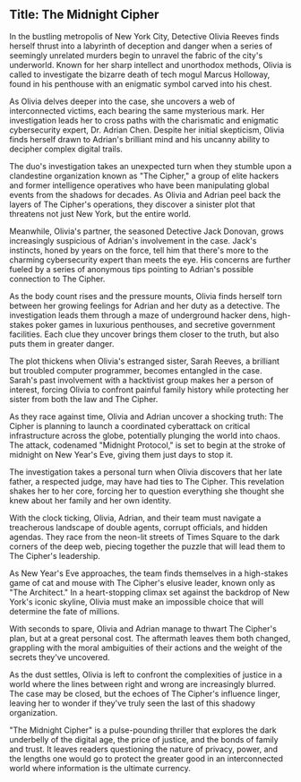 
## Title: The Midnight Cipher

In the bustling metropolis of New York City, Detective Olivia Reeves finds herself thrust into a labyrinth of deception and danger when a series of seemingly unrelated murders begin to unravel the fabric of the city's underworld. Known for her sharp intellect and unorthodox methods, Olivia is called to investigate the bizarre death of tech mogul Marcus Holloway, found in his penthouse with an enigmatic symbol carved into his chest.

As Olivia delves deeper into the case, she uncovers a web of interconnected victims, each bearing the same mysterious mark. Her investigation leads her to cross paths with the charismatic and enigmatic cybersecurity expert, Dr. Adrian Chen. Despite her initial skepticism, Olivia finds herself drawn to Adrian's brilliant mind and his uncanny ability to decipher complex digital trails.

The duo's investigation takes an unexpected turn when they stumble upon a clandestine organization known as "The Cipher," a group of elite hackers and former intelligence operatives who have been manipulating global events from the shadows for decades. As Olivia and Adrian peel back the layers of The Cipher's operations, they discover a sinister plot that threatens not just New York, but the entire world.

Meanwhile, Olivia's partner, the seasoned Detective Jack Donovan, grows increasingly suspicious of Adrian's involvement in the case. Jack's instincts, honed by years on the force, tell him that there's more to the charming cybersecurity expert than meets the eye. His concerns are further fueled by a series of anonymous tips pointing to Adrian's possible connection to The Cipher.

As the body count rises and the pressure mounts, Olivia finds herself torn between her growing feelings for Adrian and her duty as a detective. The investigation leads them through a maze of underground hacker dens, high-stakes poker games in luxurious penthouses, and secretive government facilities. Each clue they uncover brings them closer to the truth, but also puts them in greater danger.

The plot thickens when Olivia's estranged sister, Sarah Reeves, a brilliant but troubled computer programmer, becomes entangled in the case. Sarah's past involvement with a hacktivist group makes her a person of interest, forcing Olivia to confront painful family history while protecting her sister from both the law and The Cipher.

As they race against time, Olivia and Adrian uncover a shocking truth: The Cipher is planning to launch a coordinated cyberattack on critical infrastructure across the globe, potentially plunging the world into chaos. The attack, codenamed "Midnight Protocol," is set to begin at the stroke of midnight on New Year's Eve, giving them just days to stop it.

The investigation takes a personal turn when Olivia discovers that her late father, a respected judge, may have had ties to The Cipher. This revelation shakes her to her core, forcing her to question everything she thought she knew about her family and her own identity.

With the clock ticking, Olivia, Adrian, and their team must navigate a treacherous landscape of double agents, corrupt officials, and hidden agendas. They race from the neon-lit streets of Times Square to the dark corners of the deep web, piecing together the puzzle that will lead them to The Cipher's leadership.

As New Year's Eve approaches, the team finds themselves in a high-stakes game of cat and mouse with The Cipher's elusive leader, known only as "The Architect." In a heart-stopping climax set against the backdrop of New York's iconic skyline, Olivia must make an impossible choice that will determine the fate of millions.

With seconds to spare, Olivia and Adrian manage to thwart The Cipher's plan, but at a great personal cost. The aftermath leaves them both changed, grappling with the moral ambiguities of their actions and the weight of the secrets they've uncovered.

As the dust settles, Olivia is left to confront the complexities of justice in a world where the lines between right and wrong are increasingly blurred. The case may be closed, but the echoes of The Cipher's influence linger, leaving her to wonder if they've truly seen the last of this shadowy organization.

"The Midnight Cipher" is a pulse-pounding thriller that explores the dark underbelly of the digital age, the price of justice, and the bonds of family and trust. It leaves readers questioning the nature of privacy, power, and the lengths one would go to protect the greater good in an interconnected world where information is the ultimate currency.

